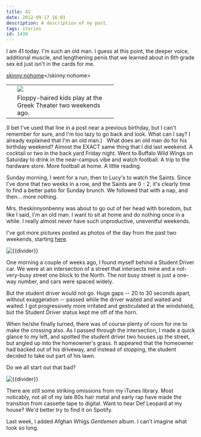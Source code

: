 ```yaml
---
title: 41
date: 2012-09-17 16:03
description: A description of my post.
tags: stories
id: 1438
---
```

I am 41 today.  I'm such an old man.  I guess at this point, the deeper voice, additional muscle, and lengthening penis that we learned about in 6th grade sex ed just isn't in the cards for me.

<skinny:nohome><table cellpadding="2" align="right"><tr><td width="5" rowspan="2"><spacer type="block" width="5" height="1"></td><td width="250" ><img src="/img/kids_greek.jpg"></td></tr><tr><td class="caption" width="250">Floppy-haired kids play at the Greek Theater two weekends ago.</td></tr></table></skinny:nohome>

(I bet I've used that line in a post near a previous birthday, but I can't remember for sure, and I'm too lazy to go back and look.  What can I say?  I already explained that I'm an old man.)
<span class="spanEndPreview">&nbsp;</span>
What does an old man do for his birthday weekend?  Almost the EXACT same thing that I did last weekend.  A cocktail or two in the back yard Friday night.  Went to Buffalo Wild Wings on Saturday to drink in the near-campus vibe and watch football.  A trip to the hardware store.  More football at home.  A little reading.

Sunday morning, I went for a run, then to Lucy's to watch the Saints.  Since I've done that two weeks in a row, and the Saints are 0 - 2, it's clearly time to find a better patio for Sunday brunch.  We followed that with a nap, and then... more nothing.

Mrs. theskinnyonbenny was about to go out of her head with boredom, but like I said, I'm an old man.  I want to sit at home and do nothing once in a while.  I really almost never have such unproductive, uneventful weekends.

I've got more pictures posted as photos of the day from the past two weekends, starting <a href="http://theskinnyonbenny.com/dailyphoto/2012/page.php?year=2012&month=09&day=17">here</a>.

<img src="/img/greenline.gif" class="greenline" alt="{{divider}}" />

One morning a couple of weeks ago, I found myself behind a Student Driver car.  We were at an intersection of a street that intersects mine and a not-very-busy street one block to the North.  The not busy street is just a one-way number, and cars were spaced widely.

But the student driver would not go.  Huge gaps -- 20 to 30 seconds apart, without exaggeration -- passed while the driver waited and waited and waited.  I got progressively more irritated and gesticulated at the windshield, but the Student Driver status kept me off of the horn.

When he/she finally turned, there was of course plenty of room for me to make the crossing also.  As I passed through the intersection, I made a quick glance to my left, and spotted the student driver two houses up the street, but angled up into the homeowner's grass.  It appeared that the homeowner had backed out of his driveway, and instead of stopping, the student decided to take out part of his lawn.

Do we all start out that bad?

<img src="/img/greenline.gif" class="greenline" alt="{{divider}}" />

There are still some striking omissions from my iTunes library.  Most noticably, not all of my late 80s hair metal and early rap have made the transition from cassette tape to digital.  Want to hear Def Leopard at my house?  We'd better try to find it on Spotify.

Last week, I added Afghan Whigs <i>Gentlemen</i> album.  I can't imagine what took so long.
